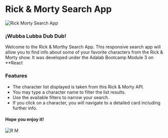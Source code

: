 # Rick & Morty Search App

![Rick Morty Search App](https://user-images.githubusercontent.com/75808414/110252135-37973880-7f84-11eb-8e45-e71794497fb3.png)

### ¡Wubba Lubba Dub Dub!

Welcome to the Rick & Morthy Search App. This responsive search app will allow you to find info about some of your favorite characters from the Rick & Morty show. It was developed under the Adalab Bootcamp Module 3 on \*\*React

### Features

- The character list displayed is taken from this Rick & Morty API.
- You may type a character name to filter the list results.
- Use the available filters to narrow your search.
- If you click on a character, you will navigate to a detailed card including further info.

#### Hope you enjoy it!

![R M](https://user-images.githubusercontent.com/75808414/110252392-6f52b000-7f85-11eb-8042-743c816ae179.png)
